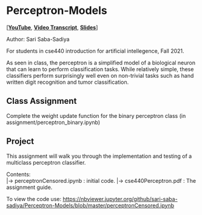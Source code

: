 # Perceptron-Models
[[__YouTube__](https://www.youtube.com/watch?v=Tl-LWfFUQZ0),
[__Video Transcript__](https://github.com/sari-saba-sadiya/Perceptron-Models/blob/master/assignment/Class_Transcript.txt),
[__Slides__](https://github.com/sari-saba-sadiya/Perceptron-Models/blob/master/assignment/CSE440_perceptron%20class.pdf)]

Author: Sari Saba-Sadiya

For students in cse440 introduction for artificial intellegence, Fall 2021.

As seen in class, the perceptron is a simplified model of a biological neuron that can learn to perform classification tasks. While relatively simple, these classifiers perform surprisingly well even on non-trivial tasks such as hand written digit recognition and tumor classification.

## Class Assignment
Complete the weight update function for the binary perceptron class (in assignment/perceptron_binary.ipynb)

## Project
This assignment will walk you through the implementation and testing of a multiclass perceptron classifier.

Contents:  
  |-> perceptronCensored.ipynb : initial code.
  |-> cse440Perceptron.pdf : The assignment guide.    

To view the code use: https://nbviewer.jupyter.org/github/sari-saba-sadiya/Perceptron-Models/blob/master/perceptronCensored.ipynb
